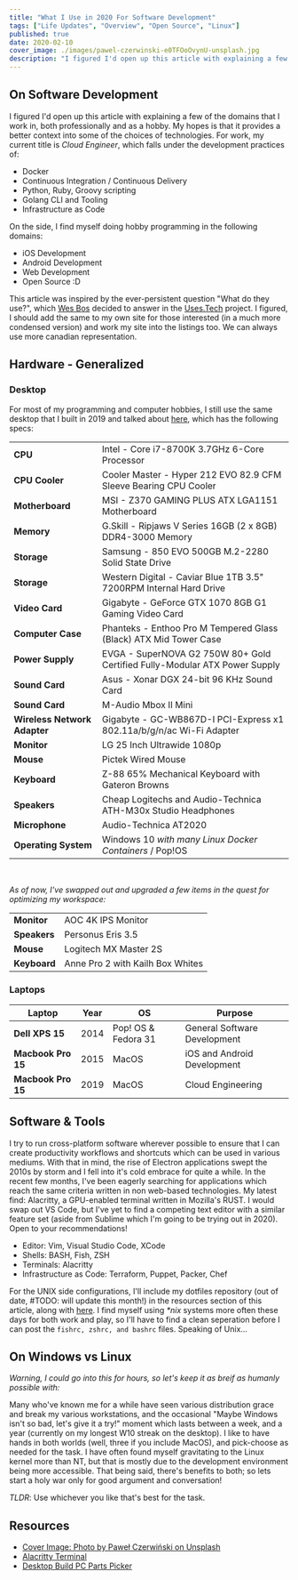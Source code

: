 ```yaml
---
title: "What I Use in 2020 For Software Development"
tags: ["Life Updates", "Overview", "Open Source", "Linux"]
published: true
date: 2020-02-10
cover_image: ./images/pawel-czerwinski-e0TFOoOvynU-unsplash.jpg
description: "I figured I'd open up this article with explaining a few of the domains that I work in, both professionally and as a hobby. My hopes is that it provides a better context into some of the choices of technologies. For work, my current title is Cloud Engineer, and on the side, I find myself doing hobby programming in the web, mobile and open source domains."
---
```


## On Software Development

I figured I'd open up this article with explaining a few of the domains that I work in, both professionally and as a hobby. My hopes is that it provides a better context into some of the choices of technologies. For work, my current title is _Cloud Engineer_, which falls under the development practices of:

- Docker
- Continuous Integration / Continuous Delivery
- Python, Ruby, Groovy scripting
- Golang CLI and Tooling
- Infrastructure as Code

On the side, I find myself doing hobby programming in the following domains:

- iOS Development
- Android Development
- Web Development
- Open Source :D

This article was inspired by the ever-persistent question "What do they use?", which [Wes Bos](https://twitter/wesbos) decided to answer in the [Uses.Tech](https://uses.tech/) project. I figured, I should add the same to my own site for those interested (in a much more condensed version) and work my site into the listings too. We can always use more canadian representation.

## Hardware - Generalized

### Desktop

For most of my programming and computer hobbies, I still use the same desktop that I built in 2019 and talked about [here](/article/what-i-ve-done-differently-this-summer/), which has the following specs:

|                              |                                                                            |
| ---------------------------- | -------------------------------------------------------------------------- |
| **CPU**                      | Intel - Core i7-8700K 3.7GHz 6-Core Processor                              |
| **CPU Cooler**               | Cooler Master - Hyper 212 EVO 82.9 CFM Sleeve Bearing CPU Cooler           |
| **Motherboard**              | MSI - Z370 GAMING PLUS ATX LGA1151 Motherboard                             |
| **Memory**                   | G.Skill - Ripjaws V Series 16GB (2 x 8GB) DDR4-3000 Memory                 |
| **Storage**                  | Samsung - 850 EVO 500GB M.2-2280 Solid State Drive                         |
| **Storage**                  | Western Digital - Caviar Blue 1TB 3.5" 7200RPM Internal Hard Drive         |
| **Video Card**               | Gigabyte - GeForce GTX 1070 8GB G1 Gaming Video Card                       |
| **Computer Case**            | Phanteks - Enthoo Pro M Tempered Glass (Black) ATX Mid Tower Case          |
| **Power Supply**             | EVGA - SuperNOVA G2 750W 80+ Gold Certified Fully-Modular ATX Power Supply |
| **Sound Card**               | Asus - Xonar DGX 24-bit 96 KHz Sound Card                                  |
| **Sound Card**               | M-Audio Mbox II Mini                                                       |
| **Wireless Network Adapter** | Gigabyte - GC-WB867D-I PCI-Express x1 802.11a/b/g/n/ac Wi-Fi Adapter       |
| **Monitor**                  | LG 25 Inch Ultrawide 1080p                                                 |
| **Mouse**                    | Pictek Wired Mouse                                                         |
| **Keyboard**                 | Z-88 65% Mechanical Keyboard with Gateron Browns                           |
| **Speakers**                 | Cheap Logitechs and Audio-Technica ATH-M30x Studio Headphones              |
| **Microphone**               | Audio-Technica AT2020                                                      |
| **Operating System**         | Windows 10 _with many Linux Docker Containers_ / Pop!OS                    |

<br />

_As of now, I've swapped out and upgraded a few items in the quest for optimizing my workspace:_

|              |                                  |
| ------------ | -------------------------------- |
| **Monitor**  | AOC 4K IPS Monitor               |
| **Speakers** | Personus Eris 3.5                |
| **Mouse**    | Logitech MX Master 2S            |
| **Keyboard** | Anne Pro 2 with Kailh Box Whites |

### Laptops

| Laptop             | Year | OS                  | Purpose                      |
| ------------------ | ---- | ------------------- | ---------------------------- |
| **Dell XPS 15**    | 2014 | Pop! OS & Fedora 31 | General Software Development |
| **Macbook Pro 15** | 2015 | MacOS               | iOS and Android Development  |
| **Macbook Pro 15** | 2019 | MacOS               | Cloud Engineering            |

## Software & Tools

I try to run cross-platform software wherever possible to ensure that I can create productivity workflows and shortcuts which can be used in various mediums. With that in mind, the rise of Electron applications swept the 2010s by storm and I fell into it's cold embrace for quite a while. In the recent few months, I've been eagerly searching for applications which reach the same criteria written in non web-based technologies. My latest find: Alacritty, a GPU-enabled terminal written in Mozilla's RUST. I would swap out VS Code, but I've yet to find a competing text editor with a similar feature set (aside from Sublime which I'm going to be trying out in 2020). Open to your recommendations!

- Editor: Vim, Visual Studio Code, XCode
- Shells: BASH, Fish, ZSH
- Terminals: Alacritty
- Infrastructure as Code: Terraform, Puppet, Packer, Chef

For the UNIX side configurations, I'll include my dotfiles repository (out of date, #TODO: will update this month!) in the resources section of this article, along with [here](https://github.com/raygervais/dotfiles). I find myself using _\*nix_ systems more often these days for both work and play, so I'll have to find a clean seperation before I can post the `fishrc, zshrc, and bashrc` files. Speaking of Unix...

## On Windows vs Linux

_Warning, I could go into this for hours, so let's keep it as breif as humanly possible with:_

Many who've known me for a while have seen various distribution grace and break my various workstations, and the occasional "Maybe Windows isn't so bad, let's give it a try!" moment which lasts between a week, and a year (currently on my longest W10 streak on the desktop). I like to have hands in both worlds (well, three if you include MacOS), and pick-choose as needed for the task. I have often found myself gravitating to the Linux kernel more than NT, but that is mostly due to the development environment being more accessible. That being said, there's benefits to both; so lets start a holy war only for good argument and conversation!

_TLDR_: Use whichever you like that's best for the task.

## Resources

- [Cover Image: Photo by Paweł Czerwiński on Unsplash](https://unsplash.com/photos/e0TFOoOvynU)
- [Alacritty Terminal](https://github.com/alacritty/alacritty)
- [Desktop Build PC Parts Picker](https://ca.pcpartpicker.com/list/FhfFKB)
